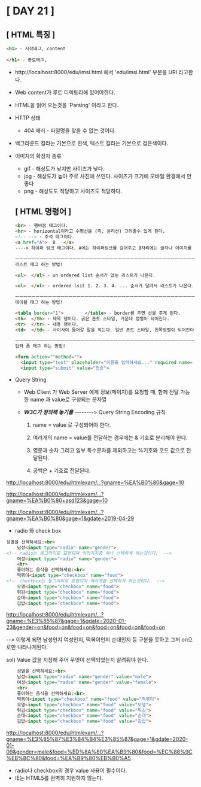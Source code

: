# [ DAY 21 ]



## [ HTML 특징 ]

```html
<h1> - 시작태그, content
    
</h1> - 종료태그, 
```



- http://localhost:8000/edu/imsi.html 에서  'edu/imsi.html' 부분을 URI 라고한다.
- Web content가 루트 디렉토리에 있어야한다.
- HTML을 읽어 오는것을 'Parsing' 이라고 한다.

- HTTP 상태
  - 404 에러 - 파일명을 찾을 수 없는 것이다.

- 백그라운드 칼라는 기본으로 흰색, 텍스트 칼라는 기본으로 검은색이다.

  

- 이미지의 확장자 종류

  - gif - 해상도가 낮지만 사이즈가 낮다.
  - jpg - 해상도가 높아 주로 사진에 쓰인다. 사이즈가 크기에 모바일 환경에서 안좋다
  - png - 해상도도 적당하고 사이즈도 적당하다.

  

  ## [ HTML 명령어 ] 

  ```html
  <br> - 행바꿈 태그이다.
  <hr> - horizontal이라고 수평선을 (즉, 분리선) 그려줄수 있게 된다.
  <!-- --> - 주석 태그이다.
  <a href="A">	B	</a>
  ----> 하이퍼 링크 태그이다. A에는 하이퍼링크를 걸어주고 B자리에는 글자나 이미지를 넣는다.
  
  ㅡㅡㅡㅡㅡㅡㅡㅡㅡㅡㅡㅡㅡㅡㅡㅡㅡㅡㅡㅡㅡㅡㅡㅡㅡㅡㅡㅡㅡㅡㅡㅡㅡㅡㅡㅡㅡㅡㅡㅡㅡㅡㅡㅡㅡㅡㅡㅡㅡㅡ
  리스트 태그 하는 방법!
  
  <ul>	</ul> - un ordered list 순서가 없는 리스트가 나온다.
  
  <ol>	</ol> - ordered lsit 1. 2. 3. 4. ... 순서가 달려서 리스트가 나온다.
  
  ㅡㅡㅡㅡㅡㅡㅡㅡㅡㅡㅡㅡㅡㅡㅡㅡㅡㅡㅡㅡㅡㅡㅡㅡㅡㅡㅡㅡㅡㅡㅡㅡㅡㅡㅡㅡㅡㅡㅡㅡㅡㅡㅡㅡㅡㅡㅡㅡㅡㅡ
  테이블 태그 하는 방법!
  
  <table border="1">		</table> - border를 주면 선을 주게 된다. 
  <th>	</th> - 제목 행이다. 굵은 폰트 스타일, 가운데 정렬이 되어진다.
  <tr>	</tr> - 내용 행이다.
  <td>	</td> - 사이사이 들어갈 말을 적는다. 일반 폰트 스타일, 왼쪽정렬이 되어진다.
  
  ㅡㅡㅡㅡㅡㅡㅡㅡㅡㅡㅡㅡㅡㅡㅡㅡㅡㅡㅡㅡㅡㅡㅡㅡㅡㅡㅡㅡㅡㅡㅡㅡㅡㅡㅡㅡㅡㅡㅡㅡㅡㅡㅡㅡㅡㅡㅡㅡㅡㅡ
  입력 폼 태그 하는 방법!
  
  <form action=""method="">
  	<input type="text" placeholder="이름을 입력하세요..." required name= "gname">
  	<input type="submit" value="전송">
  ```

  

- Query String 

  - Web Client 가 Web Server 에게 정보(페이지)를 요청할 때, 함께 전달 가능한 name 과 value로 구성되는 문자열

  - ***W3C가 정의해 놓기를***  --------> Query String Encoding 규칙

    1. name = value 로 구성되어야 한다.

    2. 여러개의  name = value를 전달하는 경우에는 & 기호로 분리해야 한다.
    3. 영문과 숫자 그리고 일부 특수문자를 제외하고는 %기호와 코드 값으로 전달된다.
    4. 공백은 + 기호로 전달된다.

[http://localhost:8000/edu/htmlexam/...?gname=%EA%B0%80&gage=10](http://localhost:8000/edu/htmlexam/...?gname=가&gage=10)

[http://localhost:8000/edu/htmlexam/...?gname=%EA%B0%80+asd123&gage=10](http://localhost:8000/edu/htmlexam/...?gname=가+asd123&gage=10)

[http://localhost:8000/edu/htmlexam/...?gname=%EA%B0%80&gage=1&gdate=2019-04-29](http://localhost:8000/edu/htmlexam/...?gname=가&gage=1&gdate=2019-04-29)



- radio 와 check box

```html
성별을 선택하세요:<br>
	남성<input type="radio" name="gender">
<!-- radio는 동그라미로 표현되며 여러가지중 하나 선택하게 하는것이다.  -->
	여성<input type="radio" name="gender">
	<br>
	좋아하는 음식을 선택하세요:<br>
	떡볶이<input type="checkbox" name="food">
<!-- checkbox는 동그라미로 표현되며 여러개를 선택하게 하는것이다.  -->
	오뎅<input type="checkbox" name="food">
	튀김<input type="checkbox" name="food">
	순대<input type="checkbox" name="food">
	김밥<input type="checkbox" name="food">

```

[http://localhost:8000/edu/htmlexam/...?gname=%E3%85%87&gage=1&gdate=2020-01-23&gender=on&food=on&food=on&food=on&food=on&food=on](http://localhost:8000/edu/htmlexam/...?gname=ㅇ&gage=1&gdate=2020-01-23&gender=on&food=on&food=on&food=on&food=on&food=on)

--> 이렇게 되면 남성인지 여성인지, 떡볶이인지 순대인지 등 구분을 못하고 그저 on으로만 나타나게된다.

sol)  Value 값을 지정해 주어 무엇이 선택되었는지 알려줘야 한다.

```html
	성별을 선택하세요:<br>
	남성<input type="radio" name="gender" value="male">
	여성<input type="radio" name="gender" value="female">
	<br>
	좋아하는 음식을 선택하세요:<br>
	떡볶이<input type="checkbox" name="food" value="떡볶이">
	오뎅<input type="checkbox" name="food" value="오뎅">
	튀김<input type="checkbox" name="food" value="튀김">
	순대<input type="checkbox" name="food" value="순대">
	김밥<input type="checkbox" name="food" value="김밥">
```

[http://localhost:8000/edu/htmlexam/...?gname=%E3%85%87%E3%84%B4%E3%85%87&gage=1&gdate=2020-01-09&gender=male&food=%ED%8A%80%EA%B9%80&food=%EC%88%9C%EB%8C%80&food=%EA%B9%80%EB%B0%A5](http://localhost:8000/edu/htmlexam/...?gname=ㅇㄴㅇ&gage=1&gdate=2020-01-09&gender=male&food=튀김&food=순대&food=김밥)

- radio나 checkbox의 경우 value 사용이 필수이다.
- IE는 HTML5를 완벽히 지원하지 않는다.

